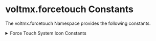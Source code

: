                             

voltmx.forcetouch Constants
=========================

The voltmx.forcetouch Namespace provides the following constants.

 
<details close markdown="block"><summary>Force Touch System Icon Constants</summary> 

* * *

The Force Touch System Icon constants enable your app to select a system icon for a force touch quick action.

| Constant | Description |
| --- | --- |
| voltmx.forcetouch.QUICK\_ACTION\_ICON\_TYPE\_ADD | An icon for a quick action that lets a user add new content. |
| voltmx.forcetouch.QUICK\_ACTION\_ICON\_TYPE\_ALARM | An icon for a quick action that offers creation of an alarm. Supported in iOS 9.1 and later. |
| voltmx.forcetouch.QUICK\_ACTION\_ICON\_TYPE\_AUDIO | An icon for a quick action that offers use of audio. Supported in iOS 9.1 and later. |
| voltmx.forcetouch.QUICK\_ACTION\_ICON\_TYPE\_BOOKMARK | An icon for a quick action that offers creation of a bookmark. Supported in iOS 9.1 and later. |
| voltmx.forcetouch.QUICK\_ACTION\_ICON\_TYPE\_CAPTUREPHOTO | An icon for a quick action that offers photo capture. Supported in iOS 9.1 and later. |
| voltmx.forcetouch.QUICK\_ACTION\_ICON\_TYPE\_CAPTUREVIDEO | An icon for a quick action that offers video capture. Supported in iOS 9.1 and later. |
| voltmx.forcetouch.QUICK\_ACTION\_ICON\_TYPE\_CLOUD | An icon for a quick action that offers cloud access. Supported in iOS 9.1 and later. |
| voltmx.forcetouch.QUICK\_ACTION\_ICON\_TYPE\_COMPOSE | An icon for a quick action that lets a user compose new content. |
| voltmx.forcetouch.QUICK\_ACTION\_ICON\_TYPE\_CONFIRMATION | An icon for a quick action that indicates confirmation. Supported in iOS 9.1 and later. |
| voltmx.forcetouch.QUICK\_ACTION\_ICON\_TYPE\_CONTACT | An icon for a quick action that chooses a generic contact. Supported in iOS 9.1 and later. |
| voltmx.forcetouch.QUICK\_ACTION\_ICON\_TYPE\_DATE | An icon for a quick action that offers use of a calendar. Supported in iOS 9.1 and later. |
| voltmx.forcetouch.QUICK\_ACTION\_ICON\_TYPE\_FAVORITE | An icon for a quick action that lets a user designate a favorite item. Supported in iOS 9.1 and later. |
| voltmx.forcetouch.QUICK\_ACTION\_ICON\_TYPE\_HOME | An icon for a quick action that indicates home. Supported in iOS 9.1 and later. |
| voltmx.forcetouch.QUICK\_ACTION\_ICON\_TYPE\_INVITATION | An icon for a quick action that indicates an invitation. Supported in iOS 9.1 and later. |
| voltmx.forcetouch.QUICK\_ACTION\_ICON\_TYPE\_LOCATION | An icon for a quick action that accesses the user’s current location. |
| voltmx.forcetouch.QUICK\_ACTION\_ICON\_TYPE\_LOVE | An icon for a quick action that lets a user designate a loved item. Supported in iOS 9.1 and later. |
| voltmx.forcetouch.QUICK\_ACTION\_ICON\_TYPE\_MAIL | An icon for a quick action that offers use of mail. Supported in iOS 9.1 and later. |
| voltmx.forcetouch.QUICK\_ACTION\_ICON\_TYPE\_MARKLOCATION | An icon for a quick action that lets a user mark a location. Supported in iOS 9.1 and later. |
| voltmx.forcetouch.QUICK\_ACTION\_ICON\_TYPE\_MESSAGE | An icon for a quick action that offers use of messaging. Supported in iOS 9.1 and later. |
| voltmx.forcetouch.QUICK\_ACTION\_ICON\_TYPE\_PAUSE | An icon for a quick action that pauses media playback. |
| voltmx.forcetouch.QUICK\_ACTION\_ICON\_TYPE\_PLAY | An icon for a quick action that plays media. |
| voltmx.forcetouch.QUICK\_ACTION\_ICON\_TYPE\_PROHIBIT | An icon for a quick action that disallows something. Supported in iOS 9.1 and later. |
| voltmx.forcetouch.QUICK\_ACTION\_ICON\_TYPE\_SEARCH | An icon a quick action that offers search. |
| voltmx.forcetouch.QUICK\_ACTION\_ICON\_TYPE\_SHARE | An icon for a quick action that offers content sharing. |
| voltmx.forcetouch.QUICK\_ACTION\_ICON\_TYPE\_SHUFFLE | An icon for a quick action that offers shuffle mode. Supported in iOS 9.1 and later. |
| voltmx.forcetouch.QUICK\_ACTION\_ICON\_TYPE\_TASK | An icon for a quick action that offers task creation. Supported in iOS 9.1 and later. |
| voltmx.forcetouch.QUICK\_ACTION\_ICON\_TYPE\_TASKCOMPLETED | An icon for a quick action that offers task completion. Supported in iOS 9.1 and later. |
| voltmx.forcetouch.QUICK\_ACTION\_ICON\_TYPE\_TIME | An icon for a quick action that offers use of a clock or timer. Supported in iOS 9.1 and later. |
| voltmx.forcetouch.QUICK\_ACTION\_ICON\_TYPE\_UPDATE | An icon for a quick action that offers updating. Supported in iOS 9.1 and later. |

### Remarks

For more information about these values, see the [iOS developer documentation](https://developer.apple.com/library/ios/documentation/UIKit/Reference/UIApplicationShortcutIcon_Class#//apple_ref/c/tdef/UIApplicationShortcutIconType).

* * *

![](resources/prettify/onload.png)
</details>